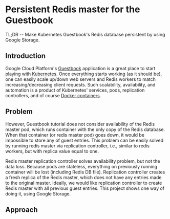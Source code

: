Persistent Redis master for the Guestbook 
================

TL;DR -- Make Kubernetes Guestbook's Redis database persistent by using Google Storage.

## Introduction

Google Cloud Platform's [Guestbook](https://cloud.google.com/container-engine/docs/guestbook) application is a great place to start playing with [Kubernetes](https://github.com/googlecloudplatform/kubernetes). Once everything starts working (as it should be), one can easily scale up/down web servers and Redis workers to match increasing/decreasing client requests. Such scalability, availability, and automation is a product of Kubernetes' services, pods, replication controllers, and of course [Docker containers](https://github.com/docker/docker). 

## Problem

However, Guestbook tutorial does not consider availability of the Redis master pod, which runs container with the only copy of the Redis database. When that container (or redis master pod) goes down, it would be impossible to store any of guest entries. This problem can be easily solved by running redis master via replication controller, i.e., similar to redis workers, but with replica value equal to one.

Redis master replication controller solves availability problem, but not the data loss. Because pods are stateless, everything on previously running container will be lost (including Redis DB file). Replication controller creates a fresh replica of the Redis master, which does not have any entries made to the original master. Ideally, we would like replication controller to create Redis master with all previous guest entries. This project shows one way of doing it, using Google Storage.

## Approach

